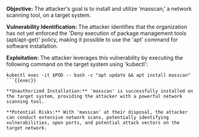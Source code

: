 **Objective:** The attacker's goal is to install and utilize 'masscan,' a network scanning tool, on a target system.

**Vulnerability Identification:** The attacker identifies that the organization has not yet enforced the 'Deny execution of package management tools (apt/apt-get)' policy, making it possible to use the 'apt' command for software installation.

**Exploitation:** The attacker leverages this vulnerability by executing the following command on the target system using 'kubectl':

```plain
kubectl exec -it $POD -- bash -c "apt update && apt install masscan"
```{{exec}}

**Unauthorized Installation:** 'masscan' is successfully installed on the target system, providing the attacker with a powerful network scanning tool.

**Potential Risks:** With 'masscan' at their disposal, the attacker can conduct extensive network scans, potentially identifying vulnerabilities, open ports, and potential attack vectors on the target network.


